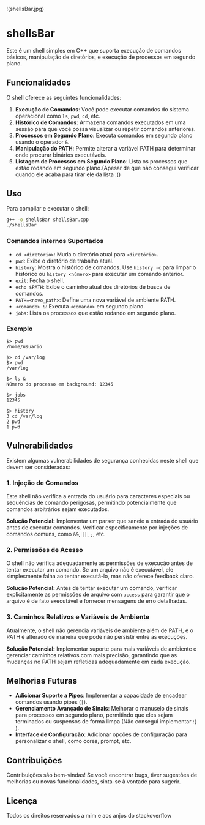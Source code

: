 
!(shellsBar.jpg)


# shellsBar

Este é um shell simples em C++ que suporta execução de comandos básicos, manipulação de diretórios, e execução de processos em segundo plano.

## Funcionalidades

O shell oferece as seguintes funcionalidades:

1. **Execução de Comandos**: Você pode executar comandos do sistema operacional como `ls`, `pwd`, `cd`, etc.
2. **Histórico de Comandos**: Armazena comandos executados em uma sessão para que você possa visualizar ou repetir comandos anteriores.
3. **Processos em Segundo Plano**: Executa comandos em segundo plano usando o operador `&`.
4. **Manipulação do PATH**: Permite alterar a variável PATH para determinar onde procurar binários executáveis.
5. **Listagem de Processos em Segundo Plano**: Lista os processos que estão rodando em segundo plano.(Apesar de que não consegui verificar quando ele acaba para tirar ele da lista :()

## Uso

Para compilar e executar o shell:

```bash
g++ -o shellsBar shellsBar.cpp
./shellsBar
```

### Comandos internos Suportados

- `cd <diretório>`: Muda o diretório atual para `<diretório>`.
- `pwd`: Exibe o diretório de trabalho atual.
- `history`: Mostra o histórico de comandos. Use `history -c` para limpar o histórico ou `history <número>` para executar um comando anterior.
- `exit`: Fecha o shell.
- `echo $PATH`: Exibe o caminho atual dos diretórios de busca de comandos.
- `PATH=<novo_path>`: Define uma nova variável de ambiente PATH.
- `<comando> &`: Executa `<comando>` em segundo plano.
- `jobs`: Lista os processos que estão rodando em segundo plano.

### Exemplo

```shell
$> pwd
/home/usuario

$> cd /var/log
$> pwd
/var/log

$> ls &
Número do processo em background: 12345

$> jobs
12345

$> history
3 cd /var/log
2 pwd
1 pwd
```

## Vulnerabilidades

Existem algumas vulnerabilidades de segurança conhecidas neste shell que devem ser consideradas:

### 1. **Injeção de Comandos**

Este shell não verifica a entrada do usuário para caracteres especiais ou sequências de comando perigosas, permitindo potencialmente que comandos arbitrários sejam executados.

**Solução Potencial:** Implementar um parser que saneie a entrada do usuário antes de executar comandos. Verificar especificamente por injeções de comandos comuns, como `&&`, `||`, `;`, etc.

### 2. **Permissões de Acesso**

O shell não verifica adequadamente as permissões de execução antes de tentar executar um comando. Se um arquivo não é executável, ele simplesmente falha ao tentar executá-lo, mas não oferece feedback claro.

**Solução Potencial:** Antes de tentar executar um comando, verificar explicitamente as permissões de arquivo com `access` para garantir que o arquivo é de fato executável e fornecer mensagens de erro detalhadas.

### 3. **Caminhos Relativos e Variáveis de Ambiente**

Atualmente, o shell não gerencia variáveis de ambiente além de PATH, e o PATH é alterado de maneira que pode não persistir entre as execuções.

**Solução Potencial:** Implementar suporte para mais variáveis de ambiente e gerenciar caminhos relativos com mais precisão, garantindo que as mudanças no PATH sejam refletidas adequadamente em cada execução.

## Melhorias Futuras

- **Adicionar Suporte a Pipes**: Implementar a capacidade de encadear comandos usando pipes (`|`).
- **Gerenciamento Avançado de Sinais**: Melhorar o manuseio de sinais para processos em segundo plano, permitindo que eles sejam terminados ou suspensos de forma limpa (Não consegui implementar :( ).
- **Interface de Configuração**: Adicionar opções de configuração para personalizar o shell, como cores, prompt, etc.


## Contribuições

Contribuições são bem-vindas! Se você encontrar bugs, tiver sugestões de melhorias ou novas funcionalidades, sinta-se à vontade para sugerir.

## Licença

Todos os direitos reservados a mim e aos anjos do stackoverflow

